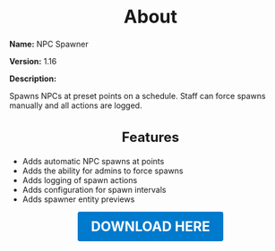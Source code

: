 <h1 style="text-align:center; font-size:2rem; font-weight:bold;">About</h1>

**Name:**
NPC Spawner

**Version:**
1.16

**Description:**

Spawns NPCs at preset points on a schedule. Staff can force spawns manually and all actions are logged.

<h2 style="text-align:center; font-size:1.5rem; font-weight:bold;">Features</h2>

- Adds automatic NPC spawns at points
- Adds the ability for admins to force spawns
- Adds logging of spawn actions
- Adds configuration for spawn intervals
- Adds spawner entity previews





<p align="center"><a href="https://github.com/LiliaFramework/Modules/raw/refs/heads/gh-pages/npcspawner.zip" style="display:inline-block;padding:12px 24px;font-size:1.5rem;font-weight:bold;text-decoration:none;color:#fff;background-color:var(--md-primary-fg-color,#007acc);border-radius:4px;">DOWNLOAD HERE</a></p>